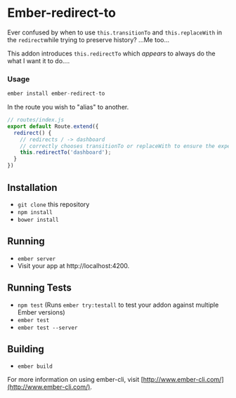 # Ember-redirect-to

Ever confused by when to use `this.transitionTo` and `this.replaceWith` in the `redirect`while trying to preserve history?
...Me too...

This addon introduces `this.redirectTo` which _appears_ to always do the what I want it to do....

### Usage

```js
ember install ember-redirect-to
```

In the route you wish to "alias" to another.

```js
// routes/index.js
export default Route.extend({
  redirect() {
    // redirects / -> dashboard
    // correctly chooses transitionTo or replaceWith to ensure the expected history
    this.redirectTo('dashboard');
  }
})
```


## Installation

* `git clone` this repository
* `npm install`
* `bower install`

## Running

* `ember server`
* Visit your app at http://localhost:4200.

## Running Tests

* `npm test` (Runs `ember try:testall` to test your addon against multiple Ember versions)
* `ember test`
* `ember test --server`

## Building

* `ember build`

For more information on using ember-cli, visit [http://www.ember-cli.com/](http://www.ember-cli.com/).
